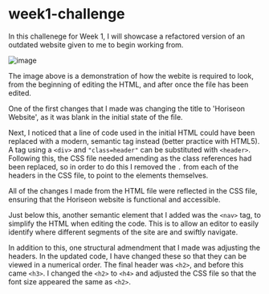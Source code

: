 # week1-challenge

In this challenege for Week 1, I will showcase a refactored version of an outdated website given to me to begin working from.

![image](https://github.com/isazafeer/week1-challenge/assets/116819407/7d038d0e-0e4b-4c04-a081-9ce1e4d5818d)

The image above is a demonstration of how the webite is required to look, from the beginning of editing the HTML, and after once the file has been edited.

One of the first changes that I made was changing the title to 'Horiseon Website', as it was blank in the initial state of the file.

Next, I noticed that a line of code used in the initial HTML could have been replaced with a modern, semantic tag instead (better practice with HTML5). A tag using a `<div>` and `"class=header"` can be substituted with `<header>`. Following this, the CSS file needed amending as the class references had been replaced, so in order to do this I removed the `.` from each of the headers in the CSS file, to point to the elements themselves. 

All of the changes I made from the HTML file were reflected in the CSS file, ensuring that the Horiseon website is functional and accessible.

Just below this, another semantic element that I added was the `<nav>` tag, to simplify the HTML when editing the code. This is to allow an editor to easily identify where different segments of the site are and swiftly navigate.

In addition to this, one structural admendment that I made was adjusting the headers. In the updated code, I have changed these so that they can be viewed in a numerical order. The final header was `<h2>`, and before this came `<h3>`. I changed the `<h2>` to `<h4>` and adjusted the CSS file so that the font size appeared the same as `<h2>`.
